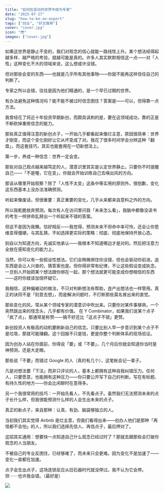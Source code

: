 ```yaml
---
title: "如何在变动的世界中成为专家"
date: "2025-07-27"
slug: "how-to-be-an-expert"
tags: ["创业", "好文推荐"]
cover: "cover.jpg"
icon: "😎"
images: ["cover.jpg"]
---
```

如果这世界是静止不变的，我们对观念的信心就能一路线性上升。某个想法经得起越多样、越严格的考验，就越可能是真的。许多人其实默默相信这一点——对「人性」这种变化不大的领域来说，这么想或许没错。



但对那些会变的东西——也就是几乎所有其他事物——你就不能再这样信任自己的判断了。



专家之所以会错，往往是因为他们精通的，是一个早已过期的世界。



有办法避免这种情况吗？能不能不被过时信念困住？答案是——可以，但得靠一点方法。



我曾经花了将近十年投资早期新创，而颇具讽刺的是，要在这领域成功，靠的正是不断砍掉重练信念的能力。



那些真正值得注意的新创点子，一开始几乎都看起来像烂主意，原因很简单：世界才刚变，而这个变化刚好让它从坏变成了对。我花了很多时间学会分辨这种「翻盘」，而这套技巧，其实也能套用在一切新想法上。



第一步，养成一种信念：世界一定会变。



那些对自己观点越来越笃定的人，潜意识里其实是认定世界静止。只要你不时提醒自己——「不是喔，它在变」，你就会开始训练自己去嗅出风的方向。



那该从哪里开始观察？除了「人性不太变」这条中等实用的原则外，很抱歉，变化这东西基本上没办法准确预测。



听起来像废话，但很重要：真正重要的变化，几乎从来都来自意料之外的方向。



所以我乾脆放弃预测。每次有人在访问里问我「未来怎么看」，我脑中都像没读书的考生一样拼命乱掰出一个听起来不错的答案。



但这不是因为我懒。恰好相反——我觉得，预测未来不但命中率可怜，还会让你思维变得僵硬。与其乱猜，不如选择更实际的策略：彻底、彻底地保持开放心态。



别自以为知道方向，先诚实地承认——我根本不知道哪边才是对的。然后把注意力全放在感知变化的能力上。



当然，你可以有一些假设性想法。它们会稍微绑住你没错，但也会驱动你前进。追东西是会让人兴奋的，猜答案也是。但你得非常有纪律，不让这些假设变成执念。
一旦别人开始把某个想法跟你绑在一起，那个想法就更可能变成你想相信的东西——这时你就该加倍怀疑它。



我相信，这种偏被动的做法，不只对判断想法有帮助，连产出想法也一样管用。真正的诀窍不是「刻意去想」，而是解决问题时，不打断那些莫名冒出来的直觉。



那些变化的风，常从某个领域专家的潜意识中吹出来。只要你对某件事够熟，一个突然跳出来的怪念头，几乎都有价值。
在 Y Combinator，如果我们说某个点子「疯了点」，那通常是称赞——搞不好还比「这点子不错」更赞。



新创投资人有极高的动机要刷新自己的信念。只要比别人早一步意识到某个点子不是垃圾，那就可能赚翻。这个回报不只是钱，更是你整个判断体系的现场验证。



因为创办人站在你面前，你得说「要」或「不要」，几个月后你就会知道你当时是神预测，还是大走眼。



那些说「不要」而错过 Google 的人（真的有几个），这笔帐会记一辈子。



凡是对想法要「下注」而非只评论的人，基本上都拥有这种自我纠错压力。任何人，只要愿意，也能拥有这种压力——你只要公开写下自己的判断。写在有标题、有持久性的地方——你会比闲聊时在意得多。



另一个我很常用的技巧：一开始先看人，不先看点子。虽然我们无法预测未来的点子长什么样，但我很能预测什么样的人会生出未来的点子。



真正的新点子，来自那种：认真、有劲、脑袋够独立的人。



当初我们其实觉得 Airbnb 是烂主意，但我们看得出来——创办人他们是那种「再怪都不会怕」的人，所以我们选择先信人、再信点子，最后押对了。



这招其实通用：想要快一点知道自己什么观念已经过时了？那就去跟那些会打破你观念的人当朋友。



不被自己的专业反困住，已经够难了，而未来只会更难。因为变化不是加速了——变化一直都在加速。



点子会生出点子，这场连锁反应从旧石器时代就没停过。我不认为它会停。
但⋯⋯也许我会错。（最好是）




![](https://prod-files-secure.s3.us-west-2.amazonaws.com/112d0858-5090-4d34-a606-b75eb8d65fd2/46476355-9cf3-4e99-9b7a-3531bc426380/1000202064.png?X-Amz-Algorithm=AWS4-HMAC-SHA256&X-Amz-Content-Sha256=UNSIGNED-PAYLOAD&X-Amz-Credential=ASIAZI2LB466WQCPFOZH%2F20250728%2Fus-west-2%2Fs3%2Faws4_request&X-Amz-Date=20250728T125820Z&X-Amz-Expires=3600&X-Amz-Security-Token=IQoJb3JpZ2luX2VjEGUaCXVzLXdlc3QtMiJHMEUCIQDir2n1cQdsMAlmkhOvlK5%2BKiHXnQ00SYl%2FdyQKa2OPkwIgN9UxkNRbe2TnsgS%2F3IZ84IW2WidH6ZWxWeD6%2Fl9JBoMqiAQIjv%2F%2F%2F%2F%2F%2F%2F%2F%2F%2FARAAGgw2Mzc0MjMxODM4MDUiDDTRgN9G6z5Vg60dWSrcA7vJPP9O3Rjy36MPh26mRps%2BkKAPoxutjmquKIKX9OZm51iPnG893%2BfIhb1ZqSME%2BClO98J%2F651%2F1%2BEcyjlEsSWJx923AP%2BbCADQiZkwiOtQ7L85S243urBc8m7HOVBRVFvZEmg0kAdFUY5nCbF5nGFteK3IbPNu7l49gKePZOOB6brdssDph6s4beTd3W%2FSfIXsmJ0zBmTK%2Ba9Q0s%2BCfTT7biEosuzJWNOSTfqBBEUIECCyxa0FFIZ7qHM9k8uTOzCFZStG8XMeHUBuI4AU1ZwQbIikFud9j20q7thvCyczqiFXWIyTYYvHcX%2FGE4dgdFM%2FKp0Wez82cESz95RDkHocWGvpBaYWfsKuGWMHzpNqNn4fv82BHRioO1M3Pclvwkmg63bTJUAJ1y26LFWbpBTL8txBLkwnSjoLQNuJwbHzeTnnFSMFk6bl%2BopmNRpM2ItSJlPJvrb4XuNU7k29n%2FhqGm0anUK9XeYEmD%2BhsZppcqEs5E%2Fb1qfrRURqq3231Xp7zKdiC1lx9oGXE9WktmRjbPVyHguMkew8HIGRhJdbT%2FCYKgHTa%2F1oV1shp5nALoarvzV4e7VIapl3Jw4Btnk0tvzvwXvdbubu10CuXkDThXawkKeYcBFbBoRmMLjgncQGOqUBpDNO39cw4LehRPgFWAF57N8%2F92X%2BS6nkKa506pcU7ljLGHgOz%2BBCV7TvF9XKtcElxbQG3vcYi6hdJpHPVNzwKe0Gz24Y3aQS4i10ieV14ZIkJgwCYcKRbYfsGKszPBbEYUPTyBQGCUPdpKVSbxGu77QSbsMzRhiHCjcZ8buvhW0IRtiIy58SpeMbejhrSH9OJUhGK%2B20tHWV3kLB7k%2F%2BlB53XJg4&X-Amz-Signature=fb92a63a2f0fa60f85f438b43c522be80b91d36eb1be591f16a7de6ecfb0f1b9&X-Amz-SignedHeaders=host&x-amz-checksum-mode=ENABLED&x-id=GetObject)

